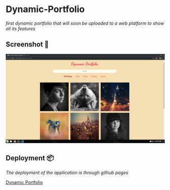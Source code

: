 # Dynamic-Portfolio
_first dynamic portfolio that will soon be uploaded to a web platform to show all its features_

## Screenshot 📌
![alt text](https://github.com/franciscopugh/dynamic-portfolio/blob/master/docs/img.png)

## Deployment  📦
_The deployment of the application is through github pages_         

[Dynamic Portfolio](https://franciscopugh.github.io/dynamic-portfolio/)